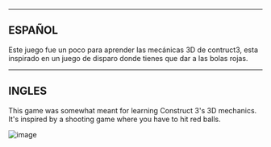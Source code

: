 ----------------------------------------------------------------------------------
ESPAÑOL
----------------------------------------------------------------------------------
Este juego fue un poco para aprender las mecánicas 3D de contruct3, esta inspirado 
en un juego de disparo donde tienes que dar a las bolas rojas.

----------------------------------------------------------------------------------
INGLES
----------------------------------------------------------------------------------
This game was somewhat meant for learning Construct 3's 3D mechanics. It's inspired
by a shooting game where you have to hit red balls.



![image](https://github.com/Ichigo21pro/construct3-3dprueba/assets/141755472/2fc33cd3-9606-42cb-9152-aba2bdd8f7d8)
